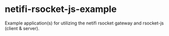 # netifi-rsocket-js-example
Example application(s) for utilizing the netifi rsocket gateway and rsocket-js (client &amp; server).
